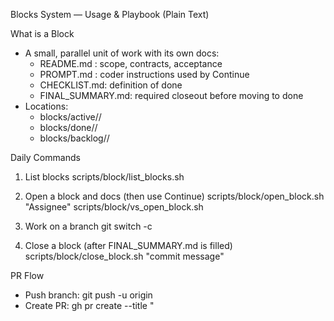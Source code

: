 Blocks System — Usage & Playbook (Plain Text)

What is a Block
- A small, parallel unit of work with its own docs:
  - README.md   : scope, contracts, acceptance
  - PROMPT.md   : coder instructions used by Continue
  - CHECKLIST.md: definition of done
  - FINAL_SUMMARY.md: required closeout before moving to done
- Locations:
  - blocks/active/<ID>/
  - blocks/done/<ID>/
  - blocks/backlog/<ID>/

Daily Commands
1) List blocks
   scripts/block/list_blocks.sh

2) Open a block and docs (then use Continue)
   scripts/block/open_block.sh <ID> "Assignee"
   scripts/block/vs_open_block.sh <ID>

3) Work on a branch
   git switch -c <short-slug-for-block>

4) Close a block (after FINAL_SUMMARY.md is filled)
   scripts/block/close_block.sh <ID> "commit message"

PR Flow
- Push branch:
  git push -u origin <branch>
- Create PR:
  gh pr create --title "<title>" --body "See blocks/<state>/<ID>/FINAL_SUMMARY.md" --base main --head <branch>
- Merge:
  gh pr view <num>
  gh pr checks <num> || true
  gh pr merge <num> --squash --delete-branch

PROMPT.md Must Include
- Context and goals
- Guardrails: PHI/PII (no logging), performance, accessibility, versioning
- Run/verify commands
- Reminder to write FINAL_SUMMARY.md

FINAL_SUMMARY.md Must Include
- What changed
- Interfaces (endpoints/views; example requests/responses)
- Tests and how to run them
- Verification steps (local; screenshots ok)
- Risks/follow-ups
- Ops notes (caching, TTLs, metrics)

Troubleshooting
- “No commits between branches”: ensure your feature branch actually has commits:
  git log --oneline main..your-branch
- YAML registry complaints: validate with
  python3 - <<'PY'
import yaml; yaml.safe_load(open('blocks/registry.yaml','r',encoding='utf-8')); print("OK")
PY
- Hooks noisy: re-stage after auto-fixes with:
  git add -A && git add -A
  (fallback) git commit --no-verify -m "msg"
- Ignore junk: add to .gitignore
  **/__pycache__/
  *.pyc
  *.pyo
  *.bak
  *.bak.*
  *.patch
  cron.log

Quick Repair (one block)
- If a block folder is missing docs or has tiny placeholders, run:
  python3 - <<'PY'
from pathlib import Path
BID="UI-7"  # change as needed
base=Path(f'blocks/active/{BID}'); base.mkdir(parents=True, exist_ok=True)
def needs(p): 
    return (not p.exists()) or (len(p.read_text(encoding="utf-8").strip()) < 40) or ("placeholder" in p.read_text(encoding="utf-8").lower())
files={
 base/'README.md': f"{BID} — put scope, contracts, acceptance here.\n",
 base/'PROMPT.md': f"You are implementing {BID}. Goals: code + tests + docs. Fill FINAL_SUMMARY.md before closing.\n",
 base/'CHECKLIST.md': f"# {BID} Checklist\n- [ ] Implement scope\n- [ ] Tests pass\n- [ ] Docs updated\n- [ ] FINAL_SUMMARY.md completed\n",
 base/'FINAL_SUMMARY.md': "# Final Summary\n\nWhat changed:\nInterfaces:\nTests:\nVerification steps:\nRisks & follow-ups:\nOps notes:\n",
}
for p,c in files.items():
    if needs(p): p.write_text(c, encoding="utf-8"); print("[write]", p)
    else: print("[keep ]", p)
PY

End.
